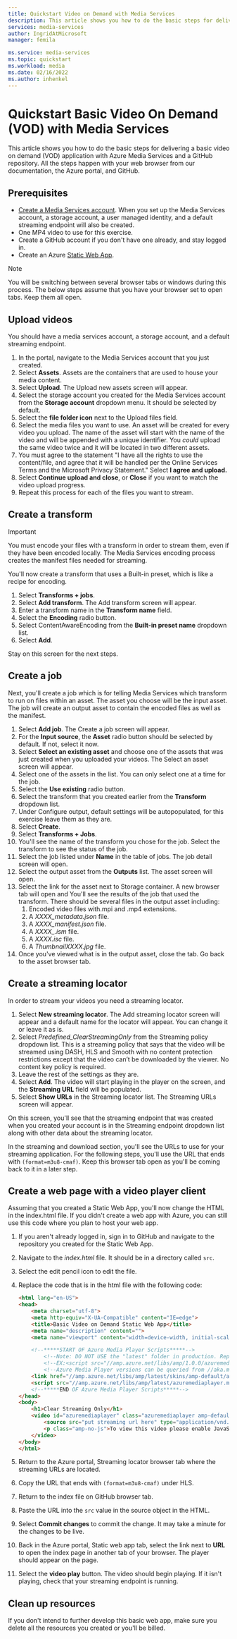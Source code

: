 ```yaml
---
title: Quickstart Video on Demand with Media Services 
description: This article shows you how to do the basic steps for delivering video on demand (VOD) with Azure Media Services.
services: media-services
author: IngridAtMicrosoft
manager: femila

ms.service: media-services
ms.topic: quickstart
ms.workload: media
ms.date: 02/16/2022
ms.author: inhenkel
---
```


# Quickstart Basic Video On Demand (VOD) with Media Services

This article shows you how to do the basic steps for delivering a basic video on demand (VOD) application with Azure Media Services and a GitHub repository.  All the steps happen with your web browser from our documentation, the Azure portal, and GitHub.

## Prerequisites

- [Create a Media Services account](account-create-how-to.md). When you set up the Media Services account, a storage account, a user managed identity, and a default streaming endpoint will also be created.
- One MP4 video to use for this exercise.
- Create a GitHub account if you don't have one already, and stay logged in.
- Create an Azure [Static Web App](/static-web-apps/get-started-portal?tabs=vanilla-javascript).

> [!NOTE]
> You will be switching between several browser tabs or windows during this process. The below steps assume that you have your browser set to open tabs.  Keep them all open.

## Upload videos

You should have a media services account, a storage account, and a default streaming endpoint.  

1. In the portal, navigate to the Media Services account that you just created.
1. Select **Assets**. Assets are the containers that are used to house your media content.
1. Select **Upload**. The Upload new assets screen will appear.
1. Select the storage account you created for the Media Services account from the **Storage account** dropdown menu. It should be selected by default.
1. Select the **file folder icon** next to the Upload files field.
1. Select the media files you want to use. An asset will be created for every video you upload. The name of the asset will start with the name of the video and will be appended with a unique identifier. You *could* upload the same video twice and it will be located in two different assets.
1. You must agree to the statement "I have all the rights to use the content/file, and agree that it will be handled per the Online Services Terms and the Microsoft Privacy Statement." Select **I agree and upload.**
1. Select **Continue upload and close**, or **Close** if you want to watch the video upload progress.
1. Repeat this process for each of the files you want to stream.

## Create a transform

> [!IMPORTANT] 
> You must encode your files with a transform in order to stream them, even if they have been encoded locally.  The Media Services encoding process creates the manifest files needed for streaming.

You'll now create a transform that uses a Built-in preset, which is like a recipe for encoding.

1. Select **Transforms + jobs**.
1. Select **Add transform**. The Add transform screen will appear.
1. Enter a transform name in the **Transform name** field.
1. Select the **Encoding** radio button.
1. Select ContentAwareEncoding from the **Built-in preset name** dropdown list.
1. Select **Add**.

Stay on this screen for the next steps.

## Create a job

Next, you'll create a job which is for telling Media Services which transform to run on files within an asset.  The asset you choose will be the input asset.  The job will create an output asset to contain the encoded files as well as the manifest.

1. Select **Add job**. The Create a job screen will appear.
1. For the **Input source**, the **Asset** radio button should be selected by default.  If not, select it now.
1. Select **Select an existing asset** and choose one of the assets that was just created when you uploaded your videos. The Select an asset screen will appear.
1. Select one of the assets in the list. You can only select one at a time for the job.
1. Select the **Use existing** radio button.
1. Select the transform that you created earlier from the **Transform** dropdown list.
1. Under Configure output, default settings will be autopopulated, for this exercise leave them as they are.
1. Select **Create**.
1. Select **Transforms + Jobs**.
1. You'll see the name of the transform you chose for the job. Select the transform to see the status of the job.
1. Select the job listed under **Name** in the table of jobs. The job detail screen will open.
1. Select the output asset from the **Outputs** list. The asset screen will open.
1. Select the link for the asset next to Storage container.  A new browser tab will open and You'll see the results of the job that used the transform.  There should be several files in the output asset including:
    1. Encoded video files with.mpi and .mp4 extensions.
    1. A *XXXX_metadata.json* file.
    1. A *XXXX_manifest.json* file.
    1. A *XXXX_.ism* file.
    1. A *XXXX.isc* file.
    1. A *ThumbnailXXXX.jpg* file.
1. Once you've viewed what is in the output asset, close the tab. Go back to the asset browser tab.

## Create a streaming locator

In order to stream your videos you need a streaming locator.

1. Select **New streaming locator**. The Add streaming locator screen will appear and a default name for the locator will appear. You can change it or leave it as is.
1. Select *Predefined_ClearStreamingOnly* from the Streaming policy dropdown list. This is a streaming policy that says that the video will be streamed using DASH, HLS and Smooth with no content protection restrictions except that the video can’t be downloaded by the viewer. No content key policy is required.
1. Leave the rest of the settings as they are.
1. Select **Add**. The video will start playing in the player on the screen, and the **Streaming URL** field will be populated.
1. Select **Show URLs** in the Streaming locator list. The Streaming URLs screen will appear.

On this screen, you'll see that the streaming endpoint that was created when you created your account is in the Streaming endpoint dropdown list along with other data about the streaming locator.

In the streaming and download section, you'll see the URLs to use for your streaming application. For the following steps, you'll use the URL that ends with `(format=m3u8-cmaf)`. Keep this browser tab open as you'll be coming back to it in a later step.

## Create a web page with a video player client

Assuming that you created a Static Web App, you'll now change the HTML in the index.html file. If you didn't create a web app with Azure, you can still use this code where you plan to host your web app.

1. If you aren't already logged in, sign in to GitHub and navigate to the repository you created for the Static Web App.
1. Navigate to the *index.html* file.  It should be in a directory called `src`.
1. Select the edit pencil icon to edit the file.
1. Replace the code that is in the html file with the following code:

    ```html
    <html lang="en-US">
    <head>
        <meta charset="utf-8">
        <meta http-equiv="X-UA-Compatible" content="IE=edge">
        <title>Basic Video on Demand Static Web App</title>
        <meta name="description" content="">
        <meta name="viewport" content="width=device-width, initial-scale=1">

        <!--*****START OF Azure Media Player Scripts*****-->
            <!--Note: DO NOT USE the "latest" folder in production. Replace "latest" with a version number like "1.0.0"-->
            <!--EX:<script src="//amp.azure.net/libs/amp/1.0.0/azuremediaplayer.min.js"></script>-->
            <!--Azure Media Player versions can be queried from //aka.ms/ampchangelog-->
        <link href="//amp.azure.net/libs/amp/latest/skins/amp-default/azuremediaplayer.min.css" rel="stylesheet">
        <script src="//amp.azure.net/libs/amp/latest/azuremediaplayer.min.js"></script>
        <!--*****END OF Azure Media Player Scripts*****-->
    </head>
    <body>
        <h1>Clear Streaming Only</h1>
        <video id="azuremediaplayer" class="azuremediaplayer amp-default-skin amp-big-play-centered" controls autoplay width="640" height="400" poster="" data-setup='{}' tabindex="0">
            <source src="put streaming url here" type="application/vnd.ms-sstr+xml" />
            <p class="amp-no-js">To view this video please enable JavaScript, and consider upgrading to a web browser that supports HTML5 video</p>
        </video>
    </body>
    </html>
    ```

1. Return to the Azure portal, Streaming locator browser tab where the streaming URLs are located.
1. Copy the URL that ends with `(format=m3u8-cmaf)` under HLS.
1. Return to the index file on GitHub browser tab.
1. Paste the URL into the `src` value in the source object in the HTML.
1. Select **Commit changes** to commit the change. It may take a minute for the changes to be live.
1. Back in the Azure portal, Static web app tab, select the link next to **URL** to open the index page in another tab of your browser. The player should appear on the page.
1. Select the **video play** button. The video should begin playing. If it isn't playing, check that your streaming endpoint is running.

## Clean up resources

If you don't intend to further develop this basic web app, make sure you delete all the resources you created or you'll be billed.